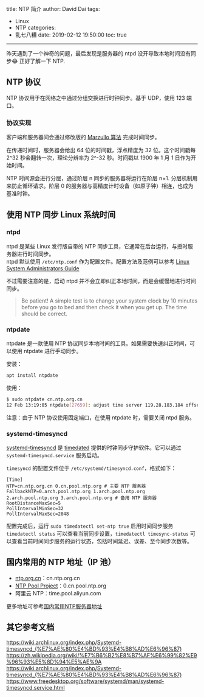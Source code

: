 title: NTP 简介
author: David Dai
tags:
  - Linux
  - NTP
categories:
  - 乱七八糟
date: 2019-02-12 19:50:00
toc: true
---
昨天遇到了一个神奇的问题，最后发现是服务器的 ntpd 没开导致本地时间没有同步:joy: 正好了解一下 NTP.

<!--more-->

## NTP 协议
NTP 协议用于在网络之中通过分组交换进行时钟同步。基于 UDP，使用 123 端口。  

### 协议实现
客户端和服务器间会通过修改版的 [Marzullo 算法](https://en.wikipedia.org/wiki/Marzullo%27s_algorithm) 完成时间同步。

在传递时间时，服务器会给出 64 位的时间戳，浮点精度为 32 位。这个时间戳每 2^32 秒会翻转一次，理论分辨率为 2^-32 秒。时间戳以 1900 年 1 月 1 日作为开始时间。

NTP 时间源会进行分层，通过阶层 n 同步的服务器将运行在阶层 n+1. 分层机制用来防止循环请求。阶层 0 的服务器与高精度计时设备（如原子钟）相连，也成为基准时钟。

## 使用 NTP 同步 Linux 系统时间
### ntpd
ntpd 是某些 Linux 发行版自带的 NTP 同步工具，它通常在后台运行，与授时服务器进行时间同步。  
ntpd 默认使用 `/etc/ntp.conf` 作为配置文件。配置方法及范例可以参考 [Linux System Administrators Guide](https://www.tldp.org/LDP/sag/html/basic-ntp-config.html)

不过需要注意的是，启动 ntpd 并不会立即纠正本地时间，而是会缓慢地进行时间同步。

> Be patient! A simple test is to change your system clock by 10 minutes before you go to bed and then check it when you get up. The time should be correct.

### ntpdate
ntpdate 是一款使用 NTP 协议同步本地时间的工具。如果需要快速纠正时间，可以使用 ntpdate 进行手动同步。

安装：
```bash
apt install ntpdate
```

使用：
```bash
$ sudo ntpdate cn.ntp.org.cn
12 Feb 13:19:05 ntpdate[27659]: adjust time server 119.28.183.184 offset -0.007086 sec
```

注意：由于 NTP 协议使用固定端口，在使用 ntpdate 时，需要关闭 ntpd 服务。

### systemd-timesyncd
[systemd-timesyncd](https://www.freedesktop.org/software/systemd/man/systemd-timesyncd.service.html) 是 [timedated](https://www.freedesktop.org/wiki/Software/systemd/timedated/) 提供的时钟同步守护软件。它可以通过 `systemd-timesyncd.service` 服务启动。

`timesyncd` 的配置文件位于 `/etc/systemd/timesyncd.conf`，格式如下：
```
[Time]
NTP=cn.ntp.org.cn 0.cn.pool.ntp.org # 主要 NTP 服务器
FallbackNTP=0.arch.pool.ntp.org 1.arch.pool.ntp.org 2.arch.pool.ntp.org 3.arch.pool.ntp.org # 备用 NTP 服务器
RootDistanceMaxSec=5
PollIntervalMinSec=32
PollIntervalMaxSec=2048
```

配置完成后，运行 `sudo timedatectl set-ntp true` 启用时间同步服务 `timedatectl status` 可以查看当前同步设置，`timedatectl timesync-status` 可以查看当前时间同步服务的运行状态，包括时间延迟、误差、至今同步次数等。

## 国内常用的 NTP 地址（IP 池）
* [ntp.org.cn](http://ntp.org.cn/index.php)：cn.ntp.org.cn
* [NTP Pool Project](https://www.ntppool.org/zone/cn)：0.cn.pool.ntp.org
* 阿里云 NTP：time.pool.aliyun.com

更多地址可参考[国内常用NTP服务器地址](https://www.jianshu.com/p/28864ab7fdd9)

## 其它参考文档
https://wiki.archlinux.org/index.php/Systemd-timesyncd_(%E7%AE%80%E4%BD%93%E4%B8%AD%E6%96%87)
https://zh.wikipedia.org/wiki/%E7%B6%B2%E8%B7%AF%E6%99%82%E9%96%93%E5%8D%94%E5%AE%9A
https://wiki.archlinux.org/index.php/Systemd-timesyncd_(%E7%AE%80%E4%BD%93%E4%B8%AD%E6%96%87)
https://www.freedesktop.org/software/systemd/man/systemd-timesyncd.service.html
